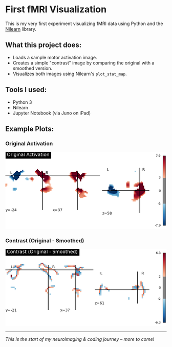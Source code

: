 # First fMRI Visualization

This is my very first experiment visualizing fMRI data using Python and the [Nilearn](https://nilearn.github.io/) library.

## What this project does:
- Loads a sample motor activation image.
- Creates a simple "contrast" image by comparing the original with a smoothed version.
- Visualizes both images using Nilearn's `plot_stat_map`.

## Tools I used:
- Python 3
- Nilearn
- Jupyter Notebook (via Juno on iPad)

## Example Plots:
### Original Activation
![Original Activation](original_activation.png)

### Contrast (Original - Smoothed)
![Contrast](contrast_activation.png)

---

*This is the start of my neuroimaging & coding journey – more to come!*
